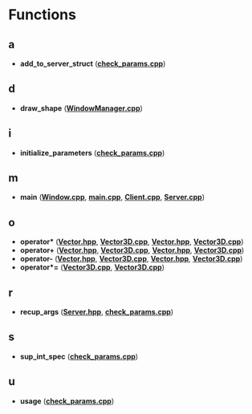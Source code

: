 
# Functions



## a

* **add\_to\_server\_struct** ([**check\_params.cpp**](check__params_8cpp.md))


## d

* **draw\_shape** ([**WindowManager.cpp**](WindowManager_8cpp.md))


## i

* **initialize\_parameters** ([**check\_params.cpp**](check__params_8cpp.md))


## m

* **main** ([**Window.cpp**](Window_8cpp.md), [**main.cpp**](main_8cpp.md), [**Client.cpp**](Client_8cpp.md), [**Server.cpp**](Server_8cpp.md))


## o

* **operator\*** ([**Vector.hpp**](GameLogic_2Vector_8hpp.md), [**Vector3D.cpp**](GameLogic_2Vector3D_8cpp.md), [**Vector.hpp**](Server_2include_2Vector_8hpp.md), [**Vector3D.cpp**](Server_2src_2Vector3D_8cpp.md))
* **operator+** ([**Vector.hpp**](GameLogic_2Vector_8hpp.md), [**Vector3D.cpp**](GameLogic_2Vector3D_8cpp.md), [**Vector.hpp**](Server_2include_2Vector_8hpp.md), [**Vector3D.cpp**](Server_2src_2Vector3D_8cpp.md))
* **operator-** ([**Vector.hpp**](GameLogic_2Vector_8hpp.md), [**Vector3D.cpp**](GameLogic_2Vector3D_8cpp.md), [**Vector.hpp**](Server_2include_2Vector_8hpp.md), [**Vector3D.cpp**](Server_2src_2Vector3D_8cpp.md))
* **operator\*=** ([**Vector3D.cpp**](GameLogic_2Vector3D_8cpp.md), [**Vector3D.cpp**](Server_2src_2Vector3D_8cpp.md))


## r

* **recup\_args** ([**Server.hpp**](Server_8hpp.md), [**check\_params.cpp**](check__params_8cpp.md))


## s

* **sup\_int\_spec** ([**check\_params.cpp**](check__params_8cpp.md))


## u

* **usage** ([**check\_params.cpp**](check__params_8cpp.md))




